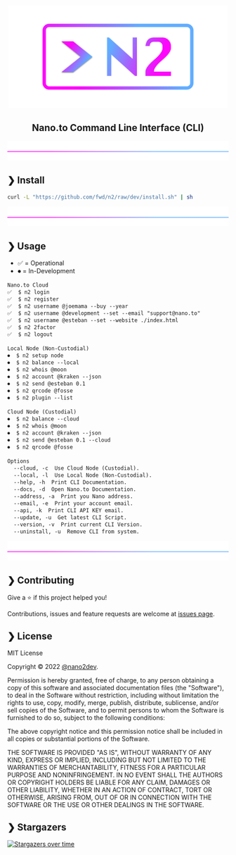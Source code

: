 <p align="center">
  <img src="https://github.com/fwd/n2/raw/master/.github/banner.png" alt="Prompts" width="500" />
</p>

<h2 align="center">Nano.to Command Line Interface (CLI)</h2>

![line](https://github.com/fwd/n2/raw/master/.github/line.png)

## ❯ Install

```bash
curl -L "https://github.com/fwd/n2/raw/dev/install.sh" | sh
```

![line](https://github.com/fwd/n2/raw/master/.github/line.png)

## ❯ Usage

- ✅ = Operational
- ⏺ = In-Development

```
Nano.to Cloud
✅  $ n2 login
✅  $ n2 register 
✅  $ n2 username @joemama --buy --year
✅  $ n2 username @development --set --email "support@nano.to"
✅  $ n2 username @esteban --set --website ./index.html
✅  $ n2 2factor
✅  $ n2 logout

Local Node (Non-Custodial)
⏺  $ n2 setup node
⏺  $ n2 balance --local
⏺  $ n2 whois @moon
⏺  $ n2 account @kraken --json
⏺  $ n2 send @esteban 0.1
⏺  $ n2 qrcode @fosse
⏺  $ n2 plugin --list

Cloud Node (Custodial)
⏺  $ n2 balance --cloud
⏺  $ n2 whois @moon
⏺  $ n2 account @kraken --json
⏺  $ n2 send @esteban 0.1 --cloud
⏺  $ n2 qrcode @fosse 

Options
  --cloud, -c  Use Cloud Node (Custodial).
  --local, -l  Use Local Node (Non-Custodial).
  --help, -h  Print CLI Documentation.
  --docs, -d  Open Nano.to Documentation.
  --address, -a  Print you Nano address.
  --email, -e  Print your account email.
  --api, -k  Print CLI API KEY email.
  --update, -u  Get latest CLI Script.
  --version, -v  Print current CLI Version.
  --uninstall, -u  Remove CLI from system.
```

![line](https://github.com/fwd/n2/raw/master/.github/line.png)

## ❯ Contributing

Give a ⭐️ if this project helped you!

Contributions, issues and feature requests are welcome at [issues page](https://github.com/fwd/n2/issues).

## ❯ License

MIT License

Copyright © 2022 [@nano2dev](https://twitter.com/nano2dev).

Permission is hereby granted, free of charge, to any person obtaining a copy
of this software and associated documentation files (the "Software"), to deal
in the Software without restriction, including without limitation the rights
to use, copy, modify, merge, publish, distribute, sublicense, and/or sell
copies of the Software, and to permit persons to whom the Software is
furnished to do so, subject to the following conditions:

The above copyright notice and this permission notice shall be included in all
copies or substantial portions of the Software.

THE SOFTWARE IS PROVIDED "AS IS", WITHOUT WARRANTY OF ANY KIND, EXPRESS OR
IMPLIED, INCLUDING BUT NOT LIMITED TO THE WARRANTIES OF MERCHANTABILITY,
FITNESS FOR A PARTICULAR PURPOSE AND NONINFRINGEMENT. IN NO EVENT SHALL THE
AUTHORS OR COPYRIGHT HOLDERS BE LIABLE FOR ANY CLAIM, DAMAGES OR OTHER
LIABILITY, WHETHER IN AN ACTION OF CONTRACT, TORT OR OTHERWISE, ARISING FROM,
OUT OF OR IN CONNECTION WITH THE SOFTWARE OR THE USE OR OTHER DEALINGS IN THE
SOFTWARE.

## ❯ Stargazers

[![Stargazers over time](https://starchart.cc/fwd/n2.svg)](https://github.com/fwd/n2)
